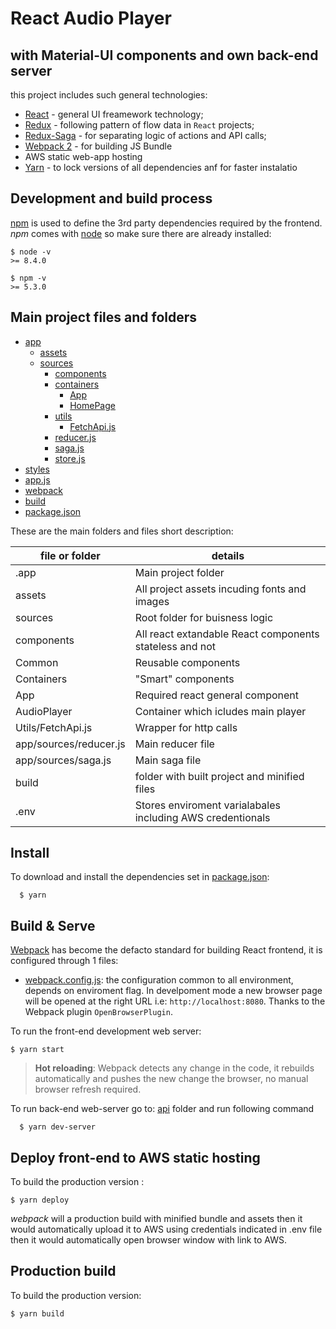 # React Audio Player
## with Material-UI components and own back-end server

this project includes such general technologies: 
  * [React](https://github.com/facebook/react) - general UI freamework technology;
  * [Redux](https://github.com/reactjs/redux/) - following pattern of flow data in `React` projects;
  * [Redux-Saga](https://github.com/redux-saga/redux-saga) - for separating logic of actions and API calls;
  * [Webpack 2](https://github.com/webpack/webpack) - for building JS Bundle
  * AWS static web-app hosting 
  * [Yarn](https://github.com/yarnpkg/yarn) - to lock versions of all dependencies anf for faster instalatio

## Development and build process

[npm](https://www.npmjs.com/) is used to define the 3rd party dependencies required by the frontend. *npm* comes with [node](https://nodejs.org) so make sure there are already installed:

    $ node -v
    >= 8.4.0

    $ npm -v
    >= 5.3.0

## Main project files and folders 

* [app](./app)
  * [assets](./app/assets)
  * [sources](./app/sources)
    * [components](./app/sources/components)
    * [containers](./app/sources/containers)
      * [App](./app/sources/containers/App)
      * [HomePage](./app/sources/containers/HomePage)
    * [utils](./app/sources/utils)
      * [FetchApi.js](./app/sources/utils/FetchApi.js)
    * [reducer.js](./app/sources/reducer.js)
    * [saga.js](./app/sources/saga.js)
    * [store.js](./app/sources/store.js)
* [styles](./app/styles)
* [app.js](./app/app.js)
* [webpack](./webpack)
* [build](./build)
* [package.json](./package.json)

These are the main folders and files short description:

| file or folder          |                        details                              |
|-------------------------|-------------------------------------------------------------|
| .app                    | Main project folder  |
| assets                  | All project assets incuding fonts and images  |
| sources                 | Root folder for buisness logic |
| components              | All react extandable React components stateless and not |
| Common                  | Reusable components |
| Containers              | "Smart" components   |
| App                     | Required react general component  |
| AudioPlayer             | Container which icludes main player |
| Utils/FetchApi.js       | Wrapper for http calls |
| app/sources/reducer.js  | Main reducer file |
| app/sources/saga.js     | Main saga file |
| build                   | folder with built project and minified files |
| .env                    | Stores enviroment varialabales including AWS credentionals |

## Install

To download and install the dependencies set in [package.json](package.json):

      $ yarn

## Build & Serve

[Webpack](https://webpack.github.io/) has become the defacto standard for building React frontend, it is configured through 1 files:

* [webpack.config.js](./webpack/webpack.config.js): the configuration common to all environment, depends on enviroment flag.
 In develpoment mode a new browser page will be opened at the right URL i.e: `http://localhost:8080`. Thanks to the Webpack plugin `OpenBrowserPlugin`.

To run the front-end development web server:

    $ yarn start

> **Hot reloading**: Webpack detects any change in the code, it rebuilds automatically and pushes the new change the browser, no manual browser refresh required.

To run back-end web-server go to: [api](./api) folder and run following command

      $ yarn dev-server

## Deploy front-end to AWS static hosting

To build the production version :

    $ yarn deploy

*webpack* will a production build with minified bundle and assets then it would automatically upload it to AWS using credentials indicated in .env file then it would automatically open browser window with link to AWS. 

## Production build

To build the production version:

    $ yarn build
